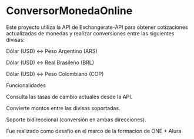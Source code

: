 # ConversorMonedaOnline

Este proyecto utiliza la API de Exchangerate-API para obtener cotizaciones actualizadas de monedas y realizar conversiones entre las siguientes divisas:

Dólar (USD) ↔ Peso Argentino (ARS)

Dólar (USD) ↔ Real Brasileño (BRL)

Dólar (USD) ↔ Peso Colombiano (COP)

Funcionalidades

Consulta las tasas de cambio actuales desde la API.

Convierte montos entre las divisas soportadas.

Soporte bidireccional (conversión en ambas direcciones).


Fue realizado como desafio en el marco de la formacion de ONE + Alura
